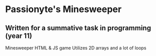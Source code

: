 # Passionyte's Minesweeper
## Written for a summative task in programming (year 11)

Minesweeper HTML &amp; JS game
Utilizes 2D arrays and a lot of loops
